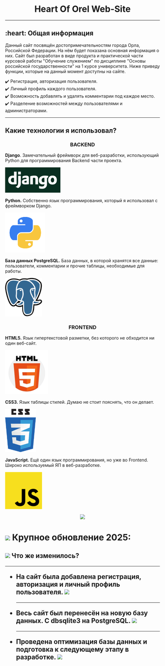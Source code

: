<div align="center">
    <h1>Heart Of Orel Web-Site</h1>
</div>
<hr>
<h2> :heart: Общая информация</h2>

Данный сайт посвящён достопримечательностям города Орла, Российской Федерации. На нём будет показана основная информация о них.
Сайт был разработан в виде продукта и практической части курсовой работы "Обучение служением" по дисциплине "Основы российской государственности" на 1 курсе университета. Ниже приведу функции, которые на данный момент доступны на сайте.

:heavy_check_mark: Регистрация, авторизация пользователя.    
:heavy_check_mark: Личный профиль каждого пользователя.     
:heavy_check_mark: Возможность добавлять и удалять комментарии под каждое место.    
:heavy_check_mark: Разделение возможностей между пользователями и администраторами.    

<hr>
<h2> Какие технологии я использовал?</h2>
<h3 align="center">BACKEND</h3>

<b>Django</b>. Замечательный фреймворк для веб-разработки, использующий Python для программирования Backend части проекта.

<img src="images_readme/django.png" width="180"> <br>

<b>Python.</b> Собственно язык программирования, который я использовал с фреймворком Django.

<img src="images_readme/python.png" width="130"> <br>

<b>База данных PostgreSQL.</b> База данных, в которой хранятся все данные: пользователи, комментарии и прочие таблицы, необходимые для работы.

<img src="images_readme/postgresql.png" width="120"> <br>

<h3 align="center">FRONTEND</h3>

<b>HTML5.</b> Язык гипертекстовой разметки, без которого не обходится ни один веб-сайт.

<img src="images_readme/html.png" width="140"> <br>

<b>CSS3.</b> Язык таблицы стилей. Думаю не стоит пояснять, что он делает.

<img src="images_readme/css.png" width="100"> <br>

<b>JavaScript.</b> Ещё один язык программирования, но уже во Frontend. Широко используемый ЯП в веб-разработке.

<img src="images_readme/js.png" width="120"> <br>


<div id="header" align="center">
    <img src="https://i.giphy.com/media/v1.Y2lkPTc5MGI3NjExdXFiaXgwdzgwcmlveWc4ZTIxNW5iamViemtiMGYzM21iNjRvODN1YyZlcD12MV9pbnRlcm5hbF9naWZfYnlfaWQmY3Q9Zw/qgQUggAC3Pfv687qPC/giphy.gif" width="500" />
</div>

<h1>
    <img src="https://i.giphy.com/media/v1.Y2lkPTc5MGI3NjExOWFwN3E3bmc3ejByZzE2Ymx6ejV2Z3NoMnM2OTY4dTlzeWk5N3pjbyZlcD12MV9pbnRlcm5hbF9naWZfYnlfaWQmY3Q9Zw/26n7b7PjSOZJwVCmY/giphy.gif" width="30px" /> Крупное обновление 2025:
    
</h1>

<h2>
    <img src="https://i.giphy.com/media/v1.Y2lkPTc5MGI3NjExbDJvZXcwcW5ndXlweW05NzMwcm1hODdhdjc1eXR2YTRjaXBwYzFzaiZlcD12MV9pbnRlcm5hbF9naWZfYnlfaWQmY3Q9Zw/26tn33aiTi1jkl6H6/giphy.gif" width="30px" /> Что же изменилось?
    <hr>
    <ul>
        <li>На сайт была добавлена регистрация, авторизация и личный профиль пользователя.
        <img src="https://i.giphy.com/media/v1.Y2lkPTc5MGI3NjExdGx6YWttMTFyY21lY2hrMGQyZG14c3Z6N2dpcnUwaWRvcm02a2FvciZlcD12MV9pbnRlcm5hbF9naWZfYnlfaWQmY3Q9Zw/A06UFEx8jxEwU/giphy.gif" width="30px" />
        </li>
        <hr>
        <li>Весь сайт был перенесён на новую базу данных. С dbsqlite3 на PostgreSQL. <img src="https://i.giphy.com/media/v1.Y2lkPTc5MGI3NjExdGx6YWttMTFyY21lY2hrMGQyZG14c3Z6N2dpcnUwaWRvcm02a2FvciZlcD12MV9pbnRlcm5hbF9naWZfYnlfaWQmY3Q9Zw/A06UFEx8jxEwU/giphy.gif" width="30px" /></li>
        <hr>
        <li>Проведена оптимизация базы данных и подготовка к следующему этапу в разработке. <img src="https://i.giphy.com/media/v1.Y2lkPTc5MGI3NjExdGx6YWttMTFyY21lY2hrMGQyZG14c3Z6N2dpcnUwaWRvcm02a2FvciZlcD12MV9pbnRlcm5hbF9naWZfYnlfaWQmY3Q9Zw/A06UFEx8jxEwU/giphy.gif" width="30px" /></li>
    </ul>
</h2>